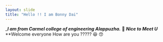 ```yaml
---
layout: slide
title: "Hello !! I am Bonny Dai"
---
```

____I am from Carmel college of engineering Alappuzha.___ 🍫
___Nice to Meet U___
**Welcome everyone How are you ????? 😆 😙
